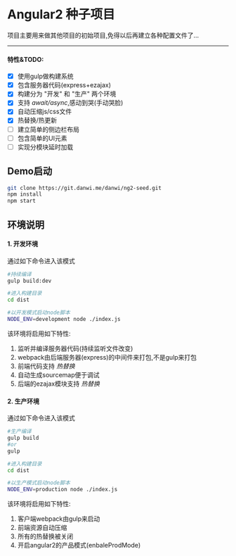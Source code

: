 # Angular2 种子项目
项目主要用来做其他项目的初始项目,免得以后再建立各种配置文件了...  

-----
#### 特性&TODO:  
- [x] 使用gulp做构建系统
- [x] 包含服务器代码(express+ezajax)
- [x] 构建分为 "开发" 和 "生产" 两个环境
- [x] 支持 *await/async*,感动到哭(手动哭脸)
- [x] 自动压缩js/css文件
- [x] 热替换/热更新
- [ ] 建立简单的侧边栏布局
- [ ] 包含简单的UI元素
- [ ] 实现分模块延时加载

Demo启动
---
```bash
git clone https://git.danwi.me/danwi/ng2-seed.git
npm install
npm start
```

环境说明
---
#### 1. 开发环境
通过如下命令进入该模式
```bash
#持续编译
gulp build:dev

#进入构建目录
cd dist

#以开发模式启动node脚本
NODE_ENV=development node ./index.js
```
该环境将启用如下特性:  
1. 监听并编译服务器代码(持续监听文件改变)
2. webpack由后端服务器(express)的中间件来打包,不是gulp来打包
3. 前端代码支持 *热替换*
4. 自动生成sourcemap便于调试
5. 后端的ezajax模块支持 *热替换*

#### 2. 生产环境
通过如下命令进入该模式
```bash
#生产编译
gulp build
#or
gulp

#进入构建目录
cd dist

#以生产模式启动node脚本
NODE_ENV=production node ./index.js
```

该环境将启用如下特性:  
1. 客户端webpack由gulp来启动
2. 前端资源自动压缩
3. 所有的热替换被关闭
4. 开启angular2的产品模式(enbaleProdMode)